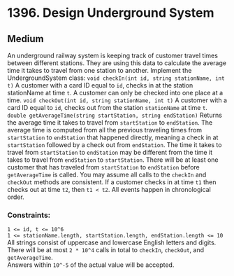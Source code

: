 # 1396. Design Underground System

## Medium

An underground railway system is keeping track of customer travel times between different stations. They are using this
data to calculate the average time it takes to travel from one station to another. Implement the UndergroundSystem
class:
`void checkIn(int id, string stationName, int t)`
A customer with a card ID equal to `id`, checks in at the station stationName at time `t`.
A customer can only be checked into one place at a time.
`void checkOut(int id, string stationName, int t)`
A customer with a card ID equal to `id`, checks out from the station `stationName` at time `t`.
`double getAverageTime(string startStation, string endStation)`
Returns the average time it takes to travel from `startStation` to `endStation`. The average time is computed from all
the previous traveling times from `startStation` to `endStation` that happened directly, meaning a check in
at `startStation` followed by a check out from `endStation`. The time it takes to travel from `startStation`
to `endStation` may be different from the time it takes to travel from `endStation` to `startStation`. There will be at
least one customer that has traveled from `startStation` to `endStation` before `getAverageTime` is called. You may
assume all calls to the `checkIn` and `checkOut` methods are consistent. If a customer checks in at time `t1` then
checks out at time `t2`, then `t1 < t2`. All events happen in chronological order.

### Constraints:

`1 <= id, t <= 10^6`  
`1 <= stationName.length, startStation.length, endStation.length <= 10`  
All strings consist of uppercase and lowercase English letters and digits.  
There will be at most `2 * 10^4` calls in total to `checkIn`, `checkOut`, and `getAverageTime`.  
Answers within `10^-5` of the actual value will be accepted.  